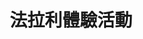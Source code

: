 ---
title: '法拉利體驗活動'
type: '活動硬體執行'
pictures: '["https://raw.githubusercontent.com/chyushya/cms-content/main/content/resources/images/1648677185319-1591-797-pic-1.jpg"]'
---